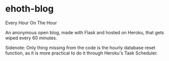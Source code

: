 # ehoth-blog
Every Hour On The Hour

An anonymous open blog, made with Flask and hosted on Heroku, that gets wiped every 60 minutes.


Sidenote:
Only thing missing from the code is the hourly database reset function, as it is more practical to do it through Heroku's Task Scheduler.
